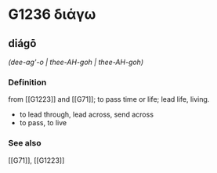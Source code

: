 # G1236 διάγω

## diágō

_(dee-ag'-o | thee-AH-goh | thee-AH-goh)_

### Definition

from [[G1223]] and [[G71]]; to pass time or life; lead life, living.

- to lead through, lead across, send across
- to pass, to live

### See also

[[G71]], [[G1223]]

